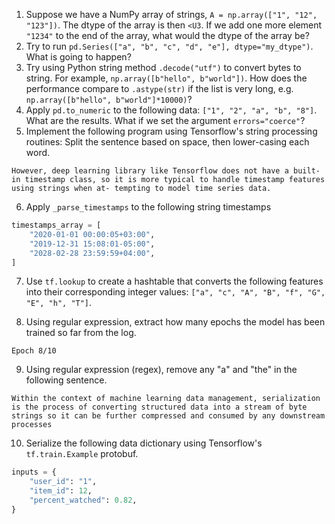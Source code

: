 1. Suppose we have a NumPy array of strings, `A = np.array(["1", "12", "123"])`. The dtype of the array is then `<U3`. If we add one more element `"1234"` to the end of the array, what would the dtype of the array be?
2. Try to run `pd.Series(["a", "b", "c", "d", "e"], dtype="my_dtype")`. What is going to happen?
3. Try using Python string method `.decode("utf")` to convert bytes to string. For example, `np.array([b"hello", b"world"])`. How does the performance compare to `.astype(str)` if the list is very long, e.g. `np.array([b"hello", b"world"]*10000)`?
4. Apply `pd.to_numeric` to the following data: `["1", "2", "a", "b", "8"]`. What are the results. What if we set the argument `errors="coerce"`?
5. Implement the following program using Tensorflow's string processing routines: Split the sentence based on space, then lower-casing each word.

```
However, deep learning library like Tensorflow does not have a built-in timestamp class, so it is more typical to handle timestamp features using strings when at- tempting to model time series data.
```

6. Apply `_parse_timestamps` to the following string timestamps

```python
timestamps_array = [
    "2020-01-01 00:00:05+03:00",
    "2019-12-31 15:08:01-05:00",
    "2028-02-28 23:59:59+04:00",
]
```

7. Use `tf.lookup` to create a hashtable that converts the following features into their corresponding integer values: `["a", "c", "A", "B", "f", "G", "E", "h", "T"]`.

8. Using regular expression, extract how many epochs the model has been trained so far from the log.

```
Epoch 8/10
```

9. Using regular expression (regex), remove any "a" and "the" in the following sentence.

```
Within the context of machine learning data management, serialization is the process of converting structured data into a stream of byte strings so it can be further compressed and consumed by any downstream processes
```

10. Serialize the following data dictionary using Tensorflow's `tf.train.Example` protobuf.
```python
inputs = {
    "user_id": "1",
    "item_id": 12,
    "percent_watched": 0.82,
}
```